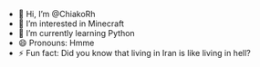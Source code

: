 - 👋 Hi, I’m @ChiakoRh
- 👀 I’m interested in Minecraft
- 🌱 I’m currently learning Python
- 😄 Pronouns: Hmme
- ⚡ Fun fact: Did you know that living in Iran is like living in hell?

<!---
ChiakoRh/ChiakoRh is a ✨ special ✨ repository because its `README.md` (this file) appears on your GitHub profile.
You can click the Preview link to take a look at your changes.
--->
